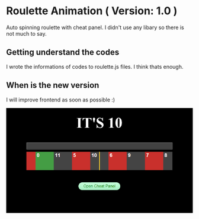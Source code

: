 # Roulette Animation ( Version: 1.0 )

Auto spinning roulette with cheat panel. I didn't use any libary so there is not much to say.

## Getting understand the codes

I wrote the informations of codes to roulette.js files. I think  thats  enough.

## When is the new version

 I will improve frontend as soon as possible :)


 ![Preview Image](./assets/readme.png)